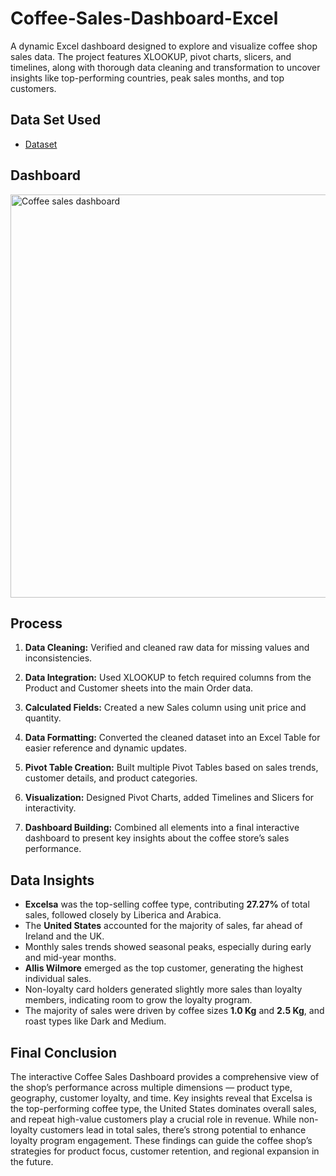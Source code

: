 # Coffee-Sales-Dashboard-Excel
A dynamic Excel dashboard designed to explore and visualize coffee shop sales data. The project features XLOOKUP, pivot charts, slicers, and timelines, along with thorough data cleaning and transformation to uncover insights like top-performing countries, peak sales months, and top customers.
## Data Set Used
- <a href="https://github.com/Dakshsingh1304/Coffee-Sales-Dashboard-Excel/blob/main/coffeeOrdersData%20Project.xlsx">Dataset</a>
## Dashboard
<img width="1483" height="645" alt="Coffee sales dashboard" src="https://github.com/user-attachments/assets/1361871f-34ff-4533-ae57-c79bf1d42750" />

## Process 
1. **Data Cleaning:** Verified and cleaned raw data for missing values and inconsistencies.

2. **Data Integration:** Used XLOOKUP to fetch required columns from the Product and Customer sheets into the main Order data.

3. **Calculated Fields:** Created a new Sales column using unit price and quantity.

4. **Data Formatting:** Converted the cleaned dataset into an Excel Table for easier reference and dynamic updates.

5. **Pivot Table Creation:** Built multiple Pivot Tables based on sales trends, customer details, and product categories.

6. **Visualization:** Designed Pivot Charts, added Timelines and Slicers for interactivity.

7. **Dashboard Building:** Combined all elements into a final interactive dashboard to present key insights about the coffee store’s sales performance.

## Data Insights
- **Excelsa** was the top-selling coffee type, contributing **27.27%** of total sales, followed closely by Liberica and Arabica.
- The **United States** accounted for the majority of sales, far ahead of Ireland and the UK.
- Monthly sales trends showed seasonal peaks, especially during early and mid-year months.
- **Allis Wilmore** emerged as the top customer, generating the highest individual sales.
- Non-loyalty card holders generated slightly more sales than loyalty members, indicating room to grow the loyalty program.
- The majority of sales were driven by coffee sizes **1.0 Kg** and **2.5 Kg**, and roast types like Dark and Medium.

## Final Conclusion
The interactive Coffee Sales Dashboard provides a comprehensive view of the shop’s performance across multiple dimensions — product type, geography, customer loyalty, and time. Key insights reveal that Excelsa is the top-performing coffee type, the United States dominates overall sales, and repeat high-value customers play a crucial role in revenue. While non-loyalty customers lead in total sales, there’s strong potential to enhance loyalty program engagement. These findings can guide the coffee shop’s strategies for product focus, customer retention, and regional expansion in the future.




